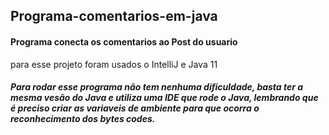 ## Programa-comentarios-em-java

####    Programa  conecta os comentarios ao Post do usuario
para esse projeto foram usados o IntelliJ e Java 11
##### Para rodar esse programa não tem nenhuma dificuldade, basta ter a mesma vesão do Java e utiliza uma IDE que rode o Java, lembrando que é preciso criar  as variaveis de ambiente para que ocorra o reconhecimento dos bytes codes.
